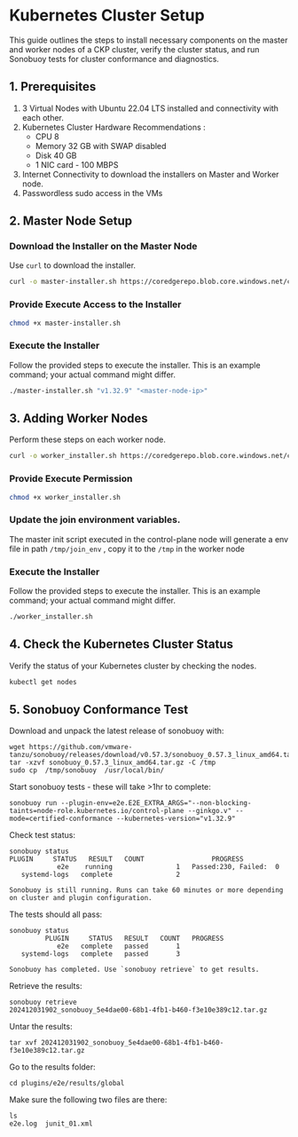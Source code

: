 # Kubernetes Cluster Setup 

This guide outlines the steps to install necessary components on the master and worker nodes of a CKP cluster, verify the cluster status, and run Sonobuoy tests for cluster conformance and diagnostics.

## 1. Prerequisites
1. 3 Virtual Nodes with Ubuntu 22.04 LTS installed and connectivity with each other.
3. Kubernetes Cluster Hardware Recommendations :
   - CPU 8 
   - Memory 32 GB  with SWAP disabled
   - Disk 40 GB
   - 1 NIC card - 100 MBPS
5. Internet Connectivity to download the installers on Master and Worker node.
6. Passwordless sudo access in the VMs

## 2. Master Node Setup
### Download the Installer on the Master Node

Use `curl` to download the installer.
```bash
curl -o master-installer.sh https://coredgerepo.blob.core.windows.net/ckp-scripts/master-init.sh
```
### Provide Execute Access to the Installer
```bash
chmod +x master-installer.sh
```
### Execute the Installer

Follow the provided steps to execute the installer. This is an example command; your actual command might differ.

```bash
./master-installer.sh "v1.32.9" "<master-node-ip>"
```

## 3. Adding Worker Nodes

Perform these steps on each worker node. 

```bash
curl -o worker_installer.sh https://coredgerepo.blob.core.windows.net/ckp-scripts/worker-addition.sh
```

### Provide Execute Permission

```bash
chmod +x worker_installer.sh
```

### Update the join environment variables.
The master init script executed in the control-plane node will generate a env file in path `/tmp/join_env` , copy it to the `/tmp` in the worker node

### Execute the Installer

Follow the provided steps to execute the installer. This is an example command; your actual command might differ.

```bash
./worker_installer.sh
```
## 4. Check the Kubernetes Cluster Status

Verify the status of your Kubernetes cluster by checking the nodes.

```bash
kubectl get nodes
```

## 5. Sonobuoy Conformance Test

Download and unpack the latest release of sonobuoy with:
```
wget https://github.com/vmware-tanzu/sonobuoy/releases/download/v0.57.3/sonobuoy_0.57.3_linux_amd64.tar.gz
tar -xzvf sonobuoy_0.57.3_linux_amd64.tar.gz -C /tmp
sudo cp  /tmp/sonobuoy  /usr/local/bin/
```

Start sonobuoy tests - these will take >1hr to complete:

```
sonobuoy run --plugin-env=e2e.E2E_EXTRA_ARGS="--non-blocking-taints=node-role.kubernetes.io/control-plane --ginkgo.v" --mode=certified-conformance --kubernetes-version="v1.32.9"
```

Check test status:

```
sonobuoy status
PLUGIN     STATUS   RESULT   COUNT                 PROGRESS
            e2e    running                1   Passed:230, Failed:  0
   systemd-logs   complete                2                         

Sonobuoy is still running. Runs can take 60 minutes or more depending on cluster and plugin configuration.
```

The tests should all pass:
```
sonobuoy status
         PLUGIN     STATUS   RESULT   COUNT   PROGRESS
            e2e   complete   passed       1           
   systemd-logs   complete   passed       3           

Sonobuoy has completed. Use `sonobuoy retrieve` to get results.
```

Retrieve the results:
```
sonobuoy retrieve
202412031902_sonobuoy_5e4dae00-68b1-4fb1-b460-f3e10e389c12.tar.gz
```

Untar the results:
```
tar xvf 202412031902_sonobuoy_5e4dae00-68b1-4fb1-b460-f3e10e389c12.tar.gz
```

Go to the results folder:
```
cd plugins/e2e/results/global
```

Make sure the following two files are there:
```
ls
e2e.log  junit_01.xml
```
